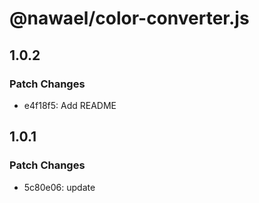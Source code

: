 # @nawael/color-converter.js

## 1.0.2

### Patch Changes

- e4f18f5: Add README

## 1.0.1

### Patch Changes

- 5c80e06: update
